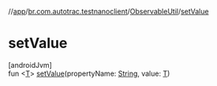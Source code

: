 //[app](../../../index.md)/[br.com.autotrac.testnanoclient](../index.md)/[ObservableUtil](index.md)/[setValue](set-value.md)

# setValue

[androidJvm]\
fun &lt;[T](set-value.md)&gt; [setValue](set-value.md)(propertyName: [String](https://kotlinlang.org/api/latest/jvm/stdlib/kotlin/-string/index.html), value: [T](set-value.md))
